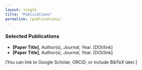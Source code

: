 ```yaml
---
layout: single
title: "Publications"
permalink: /publications/
---
```


### Selected Publications

- **[Paper Title]**, Author(s), *Journal*, Year. [DOI/link]
- **[Paper Title]**, Author(s), *Journal*, Year. [DOI/link]

[You can link to Google Scholar, ORCID, or include BibTeX later.]